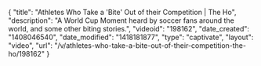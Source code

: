 {
    "title": "Athletes Who Take a 'Bite' Out of their Competition | The Ho",
    "description": "A World Cup Moment heard by soccer fans around the world, and some other biting stories.",
    "videoid": "198162",
    "date_created": "1408046540",
    "date_modified": "1418181877",
    "type": "captivate",
    "layout": "video",
    "url": "\/v\/athletes-who-take-a-bite-out-of-their-competition-the-ho\/198162"
}